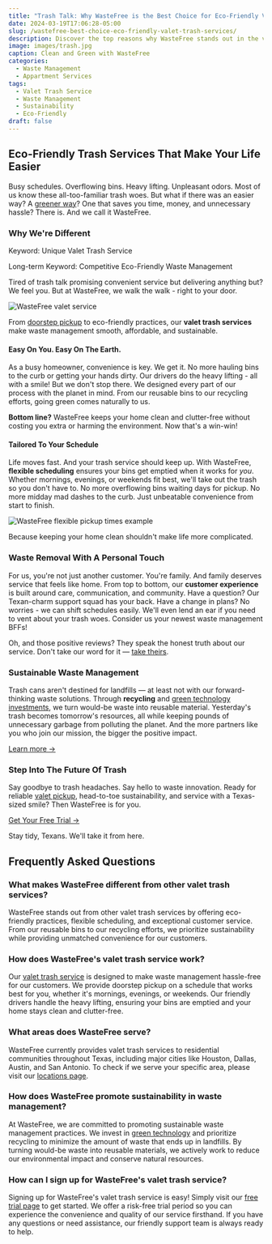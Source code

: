 ```yaml
---
title: "Trash Talk: Why WasteFree is the Best Choice for Eco-Friendly Valet Trash Services Near You"
date: 2024-03-19T17:06:28-05:00
slug: /wastefree-best-choice-eco-friendly-valet-trash-services/
description: Discover the top reasons why WasteFree stands out in the valet trash industry, with competitive pricing, eco-friendly practices, and unmatched customer service.
image: images/trash.jpg
caption: Clean and Green with WasteFree
categories:
  - Waste Management
  - Appartment Services
tags:
  - Valet Trash Service
  - Waste Management
  - Sustainability
  - Eco-Friendly
draft: false
---
```


## Eco-Friendly Trash Services That Make Your Life Easier

Busy schedules. Overflowing bins. Heavy lifting. Unpleasant odors. Most of us know these all-too-familiar trash woes. But what if there was an easier way? A [greener way](https://www.wastefree.com/ordinance/recycling)? One that saves you time, money, and unnecessary hassle? There is. And we call it WasteFree.

### Why We're Different

Keyword: Unique Valet Trash Service

Long-term Keyword: Competitive Eco-Friendly Waste Management

Tired of trash talk promising convenient service but delivering anything but? We feel you. But at WasteFree, we walk the walk - right to your door.

![WasteFree valet service](images/valet-service.jpg)

From [doorstep pickup](https://www.wastefree.com/services/valet-trash) to eco-friendly practices, our **valet trash services** make waste management smooth, affordable, and sustainable.

#### Easy On You. Easy On The Earth.

As a busy homeowner, convenience is key. We get it. No more hauling bins to the curb or getting your hands dirty. Our drivers do the heavy lifting - all with a smile! But we don't stop there. We designed every part of our process with the planet in mind. From our reusable bins to our recycling efforts, going green comes naturally to us.

**Bottom line?** WasteFree keeps your home clean and clutter-free without costing you extra or harming the environment. Now that's a win-win!

#### Tailored To Your Schedule

Life moves fast. And your trash service should keep up. With WasteFree, **flexible scheduling** ensures your bins get emptied when it works for *you*. Whether mornings, evenings, or weekends fit best, we'll take out the trash so you don't have to. No more overflowing bins waiting days for pickup. No more midday mad dashes to the curb. Just unbeatable convenience from start to finish.

![WasteFree flexible pickup times example](images/pickup-times.jpg)

Because keeping your home clean shouldn't make life more complicated.

### Waste Removal With A Personal Touch

For us, you're not just another customer. You're family. And family deserves service that feels like home. From top to bottom, our **customer experience** is built around care, communication, and community. Have a question? Our Texan-charm support squad has your back. Have a change in plans? No worries - we can shift schedules easily. We'll even lend an ear if you need to vent about your trash woes. Consider us your newest waste management BFFs!

Oh, and those positive reviews? They speak the honest truth about our service. Don't take our word for it — [take theirs](https://www.wastefree.com/service/testimonials).

### Sustainable Waste Management

Trash cans aren't destined for landfills — at least not with our forward-thinking waste solutions. Through **recycling** and [green technology investments](https://www.wastefree.com/ordinance/recycling), we turn would-be waste into reusable material. Yesterday's trash becomes tomorrow's resources, all while keeping pounds of unnecessary garbage from polluting the planet. And the more partners like you who join our mission, the bigger the positive impact.

[Learn more →](https://www.wastefree.com/services/recycling)

### Step Into The Future Of Trash

Say goodbye to trash headaches. Say hello to waste innovation. Ready for reliable [valet pickup](https://www.wastefree.com/services/valet-trash), head-to-toe sustainability, and service with a Texas-sized smile? Then WasteFree is for you.

[Get Your Free Trial →](https://www.wastefree.com/free-trial)

Stay tidy, Texans. We'll take it from here.

## Frequently Asked Questions

### What makes WasteFree different from other valet trash services?
WasteFree stands out from other valet trash services by offering eco-friendly practices, flexible scheduling, and exceptional customer service. From our reusable bins to our recycling efforts, we prioritize sustainability while providing unmatched convenience for our customers.

### How does WasteFree's valet trash service work?
Our [valet trash service](https://www.wastefree.com/services/valet-trash) is designed to make waste management hassle-free for our customers. We provide doorstep pickup on a schedule that works best for you, whether it's mornings, evenings, or weekends. Our friendly drivers handle the heavy lifting, ensuring your bins are emptied and your home stays clean and clutter-free.

### What areas does WasteFree serve?
WasteFree currently provides valet trash services to residential communities throughout Texas, including major cities like Houston, Dallas, Austin, and San Antonio. To check if we serve your specific area, please visit our [locations page](https://www.wastefree.com/locations).

### How does WasteFree promote sustainability in waste management?
At WasteFree, we are committed to promoting sustainable waste management practices. We invest in [green technology](https://www.wastefree.com/ordinance/recycling) and prioritize recycling to minimize the amount of waste that ends up in landfills. By turning would-be waste into reusable materials, we actively work to reduce our environmental impact and conserve natural resources.

### How can I sign up for WasteFree's valet trash service?
Signing up for WasteFree's valet trash service is easy! Simply visit our [free trial page](https://www.wastefree.com/free-trial) to get started. We offer a risk-free trial period so you can experience the convenience and quality of our service firsthand. If you have any questions or need assistance, our friendly support team is always ready to help.